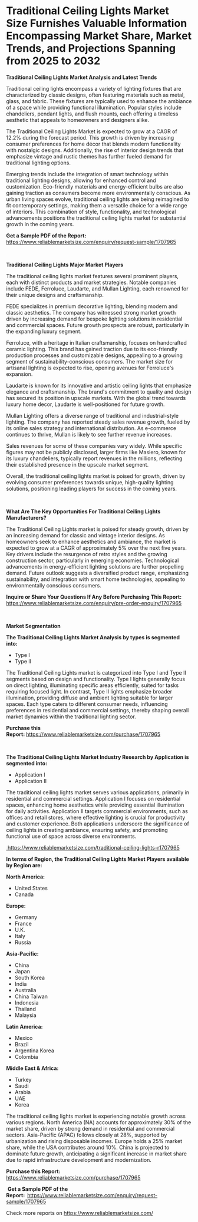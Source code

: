 <p><h1>Traditional Ceiling Lights Market Size Furnishes Valuable Information Encompassing Market Share, Market Trends, and Projections Spanning from 2025 to 2032</h1></p><p><strong>Traditional Ceiling Lights Market Analysis and Latest Trends</strong></p>
<p><p>Traditional ceiling lights encompass a variety of lighting fixtures that are characterized by classic designs, often featuring materials such as metal, glass, and fabric. These fixtures are typically used to enhance the ambiance of a space while providing functional illumination. Popular styles include chandeliers, pendant lights, and flush mounts, each offering a timeless aesthetic that appeals to homeowners and designers alike.</p><p>The Traditional Ceiling Lights Market is expected to grow at a CAGR of 12.2% during the forecast period. This growth is driven by increasing consumer preferences for home décor that blends modern functionality with nostalgic designs. Additionally, the rise of interior design trends that emphasize vintage and rustic themes has further fueled demand for traditional lighting options.</p><p>Emerging trends include the integration of smart technology within traditional lighting designs, allowing for enhanced control and customization. Eco-friendly materials and energy-efficient bulbs are also gaining traction as consumers become more environmentally conscious. As urban living spaces evolve, traditional ceiling lights are being reimagined to fit contemporary settings, making them a versatile choice for a wide range of interiors. This combination of style, functionality, and technological advancements positions the traditional ceiling lights market for substantial growth in the coming years.</p></p>
<p><strong>Get a Sample PDF of the Report:&nbsp;</strong> <a href="https://www.reliablemarketsize.com/enquiry/request-sample/1707965?utm_campaign=3199&utm_medium=2&utm_source=Github&utm_content=ia&utm_term=25032025&utm_id=traditional-ceiling-lights">https://www.reliablemarketsize.com/enquiry/request-sample/1707965</a></p>
<p>&nbsp;</p>
<p><strong>Traditional Ceiling Lights Major Market Players</strong></p>
<p><p>The traditional ceiling lights market features several prominent players, each with distinct products and market strategies. Notable companies include FEDE, Ferroluce, Laudarte, and Mullan Lighting, each renowned for their unique designs and craftsmanship.</p><p>FEDE specializes in premium decorative lighting, blending modern and classic aesthetics. The company has witnessed strong market growth driven by increasing demand for bespoke lighting solutions in residential and commercial spaces. Future growth prospects are robust, particularly in the expanding luxury segment.</p><p>Ferroluce, with a heritage in Italian craftsmanship, focuses on handcrafted ceramic lighting. This brand has gained traction due to its eco-friendly production processes and customizable designs, appealing to a growing segment of sustainability-conscious consumers. The market size for artisanal lighting is expected to rise, opening avenues for Ferroluce's expansion.</p><p>Laudarte is known for its innovative and artistic ceiling lights that emphasize elegance and craftsmanship. The brand's commitment to quality and design has secured its position in upscale markets. With the global trend towards luxury home decor, Laudarte is well-positioned for future growth.</p><p>Mullan Lighting offers a diverse range of traditional and industrial-style lighting. The company has reported steady sales revenue growth, fueled by its online sales strategy and international distribution. As e-commerce continues to thrive, Mullan is likely to see further revenue increases.</p><p>Sales revenues for some of these companies vary widely. While specific figures may not be publicly disclosed, larger firms like Masiero, known for its luxury chandeliers, typically report revenues in the millions, reflecting their established presence in the upscale market segment. </p><p>Overall, the traditional ceiling lights market is poised for growth, driven by evolving consumer preferences towards unique, high-quality lighting solutions, positioning leading players for success in the coming years.</p></p>
<p>&nbsp;</p>
<p><strong>What Are The Key Opportunities For Traditional Ceiling Lights Manufacturers?</strong></p>
<p><p>The Traditional Ceiling Lights market is poised for steady growth, driven by an increasing demand for classic and vintage interior designs. As homeowners seek to enhance aesthetics and ambiance, the market is expected to grow at a CAGR of approximately 5% over the next five years. Key drivers include the resurgence of retro styles and the growing construction sector, particularly in emerging economies. Technological advancements in energy-efficient lighting solutions are further propelling demand. Future outlook suggests a diversified product range, emphasizing sustainability, and integration with smart home technologies, appealing to environmentally conscious consumers.</p></p>
<p><strong>Inquire or Share Your Questions If Any Before Purchasing This Report:</strong> <a href="https://www.reliablemarketsize.com/enquiry/pre-order-enquiry/1707965?utm_campaign=3199&utm_medium=2&utm_source=Github&utm_content=ia&utm_term=25032025&utm_id=traditional-ceiling-lights">https://www.reliablemarketsize.com/enquiry/pre-order-enquiry/1707965</a></p>
<p>&nbsp;</p>
<p><strong>Market Segmentation</strong></p>
<p><strong>The Traditional Ceiling Lights Market Analysis by types is segmented into:</strong></p>
<p><ul><li>Type I</li><li>Type II</li></ul></p>
<p><p>The Traditional Ceiling Lights market is categorized into Type I and Type II segments based on design and functionality. Type I lights generally focus on direct lighting, illuminating specific areas efficiently, suited for tasks requiring focused light. In contrast, Type II lights emphasize broader illumination, providing diffuse and ambient lighting suitable for larger spaces. Each type caters to different consumer needs, influencing preferences in residential and commercial settings, thereby shaping overall market dynamics within the traditional lighting sector.</p></p>
<p><strong>Purchase this Report:&nbsp;</strong><a href="https://www.reliablemarketsize.com/purchase/1707965?utm_campaign=3199&utm_medium=2&utm_source=Github&utm_content=ia&utm_term=25032025&utm_id=traditional-ceiling-lights">https://www.reliablemarketsize.com/purchase/1707965</a></p>
<p>&nbsp;</p>
<p><strong>The Traditional Ceiling Lights Market Industry Research by Application is segmented into:</strong></p>
<p><ul><li>Application I</li><li>Application II</li></ul></p>
<p><p>The traditional ceiling lights market serves various applications, primarily in residential and commercial settings. Application I focuses on residential spaces, enhancing home aesthetics while providing essential illumination for daily activities. Application II targets commercial environments, such as offices and retail stores, where effective lighting is crucial for productivity and customer experience. Both applications underscore the significance of ceiling lights in creating ambiance, ensuring safety, and promoting functional use of space across diverse environments.</p></p>
<p><a href="https://www.reliablemarketsize.com/traditional-ceiling-lights-r1707965?utm_campaign=3199&utm_medium=2&utm_source=Github&utm_content=ia&utm_term=25032025&utm_id=traditional-ceiling-lights">&nbsp;https://www.reliablemarketsize.com/traditional-ceiling-lights-r1707965</a></p>
<p><strong>In terms of Region, the Traditional Ceiling Lights Market Players available by Region are:</strong></p>
<p>
    <p> <strong> North America: </strong>
        <ul>
            <li>United States</li>
            <li>Canada</li>
        </ul>
        </p> 
    <p> <strong> Europe: </strong>
        <ul>
            <li>Germany</li>
            <li>France</li>
            <li>U.K.</li>
            <li>Italy</li>
            <li>Russia</li>
        </ul>
        </p> 
    <p> <strong> Asia-Pacific: </strong>
        <ul>
            <li>China</li>
            <li>Japan</li>
            <li>South Korea</li>
            <li>India</li>
            <li>Australia</li>
            <li>China Taiwan</li>
            <li>Indonesia</li>
            <li>Thailand</li>
            <li>Malaysia</li>
        </ul>
        </p> 
    <p> <strong> Latin America: </strong>
        <ul>
            <li>Mexico</li>
            <li>Brazil</li>
            <li>Argentina Korea</li>
            <li>Colombia</li>
        </ul>
        </p> 
    <p> <strong> Middle East & Africa: </strong>
        <ul>
            <li>Turkey</li>
            <li>Saudi</li>
            <li>Arabia</li>
            <li>UAE</li>
            <li>Korea</li>
        </ul>
    </p>
    </p>
<p><p>The traditional ceiling lights market is experiencing notable growth across various regions. North America (NA) accounts for approximately 30% of the market share, driven by strong demand in residential and commercial sectors. Asia-Pacific (APAC) follows closely at 28%, supported by urbanization and rising disposable incomes. Europe holds a 25% market share, while the USA contributes around 10%. China is projected to dominate future growth, anticipating a significant increase in market share due to rapid infrastructure development and modernization.</p></p>
<p><strong>Purchase this Report: </strong><a href="https://www.reliablemarketsize.com/purchase/1707965?utm_campaign=3199&utm_medium=2&utm_source=Github&utm_content=ia&utm_term=25032025&utm_id=traditional-ceiling-lights">https://www.reliablemarketsize.com/purchase/1707965</a></p>
<p>&nbsp;<strong>Get a Sample PDF of the Report:&nbsp;&nbsp;</strong><a href="https://www.reliablemarketsize.com/enquiry/request-sample/1707965?utm_campaign=3199&utm_medium=2&utm_source=Github&utm_content=ia&utm_term=25032025&utm_id=traditional-ceiling-lights">https://www.reliablemarketsize.com/enquiry/request-sample/1707965</a></p>
<p><strong></strong></p>
<p>Check more reports on <a href="https://www.reliablemarketsize.com/?utm_campaign=3199&utm_medium=2&utm_source=Github&utm_content=ia&utm_term=25032025&utm_id=traditional-ceiling-lights">https://www.reliablemarketsize.com/</a></p>